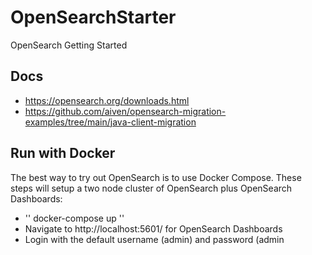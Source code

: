 # OpenSearchStarter
OpenSearch  Getting Started  



## Docs
- https://opensearch.org/downloads.html
- https://github.com/aiven/opensearch-migration-examples/tree/main/java-client-migration


## Run with Docker

The best way to try out OpenSearch is to use Docker Compose. These steps will setup a two node cluster of OpenSearch plus OpenSearch Dashboards:

 * ''  docker-compose up  ''
 * Navigate to http://localhost:5601/ for OpenSearch Dashboards
 * Login with the default username (admin) and password (admin
